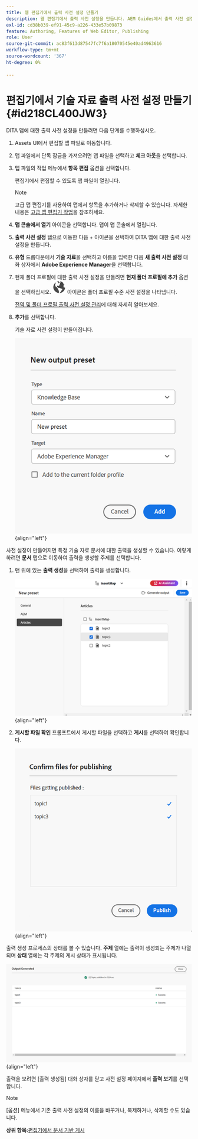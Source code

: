 ```yaml
---
title: 웹 편집기에서 출력 사전 설정 만들기
description: 웹 편집기에서 출력 사전 설정을 만듭니다. AEM Guides에서 출력 사전 설정을 편집, 이름 변경, 복제 및 삭제하는 방법에 대해 알아봅니다.
exl-id: cd38b039-ef91-45c9-a226-433e57b09873
feature: Authoring, Features of Web Editor, Publishing
role: User
source-git-commit: ac83f613d87547fc7f6a18070545e40ad4963616
workflow-type: tm+mt
source-wordcount: '367'
ht-degree: 0%

---
```


# 편집기에서 기술 자료 출력 사전 설정 만들기 {#id218CL400JW3}

DITA 맵에 대한 출력 사전 설정을 만들려면 다음 단계를 수행하십시오.

1. Assets UI에서 편집할 맵 파일로 이동합니다.

1. 맵 파일에서 단독 잠금을 가져오려면 맵 파일을 선택하고 **체크 아웃**&#x200B;을 선택합니다.

1. 맵 파일의 작업 메뉴에서 **항목 편집** 옵션을 선택합니다.

   편집기에서 편집할 수 있도록 맵 파일이 열립니다.

   >[!NOTE]
   >
   > 고급 맵 편집기를 사용하여 맵에서 항목을 추가하거나 삭제할 수 있습니다. 자세한 내용은 [고급 맵 편집기 작업](map-editor-advanced-map-editor.md#)을 참조하세요.

1. **맵 콘솔에서 열기** 아이콘을 선택합니다. 맵이 맵 콘솔에서 열립니다.

1. **출력 사전 설정** 탭으로 이동한 다음 + 아이콘을 선택하여 DITA 맵에 대한 출력 사전 설정을 만듭니다.

1. **유형** 드롭다운에서 **기술 자료**&#x200B;을 선택하고 이름을 입력한 다음 **새 출력 사전 설정** 대화 상자에서 **Adobe Experience Manager**&#x200B;을 선택합니다.
1. 현재 폴더 프로필에 대한 출력 사전 설정을 만들려면 **현재 폴더 프로필에 추가** 옵션을 선택하십시오. ![폴더 프로필 아이콘](images/global-preset-icon.svg) 아이콘은 폴더 프로필 수준 사전 설정을 나타냅니다.

   [전역 및 폴더 프로필 출력 사전 설정 관리](./web-editor-manage-output-presets.md)에 대해 자세히 알아보세요.

1. **추가**&#x200B;를 선택합니다.

   기술 자료 사전 설정이 만들어집니다.


   ![새 &#x200B;](images/knowledge-base-preset-dialog-box.png){align="left"}

사전 설정이 만들어지면 특정 기술 자료 문서에 대한 출력을 생성할 수 있습니다. 이렇게 하려면 **문서** 탭으로 이동하여 출력을 생성할 주제를 선택합니다.
1. 맨 위에 있는 **출력 생성**&#x200B;을 선택하여 출력을 생성합니다.

   ![](images/add-preset-articles-tab_cs.png){align="left"}

1. **게시할 파일 확인** 프롬프트에서 게시할 파일을 선택하고 **게시**&#x200B;를 선택하여 확인합니다.

   ![새 &#x200B;](images/knowledge-base-confirm-files-for-publishing.png){align="left"}

출력 생성 프로세스의 상태를 볼 수 있습니다. **주제** 열에는 출력이 생성되는 주제가 나열되며 **상태** 열에는 각 주제의 게시 상태가 표시됩니다.


![](images/add-preset-output-generated_cs.png){align="left"}

출력을 보려면 [출력 생성됨] 대화 상자를 닫고 사전 설정 페이지에서 **출력 보기**&#x200B;를 선택합니다.


>[!NOTE]
>
> [옵션] 메뉴에서 기존 출력 사전 설정의 이름을 바꾸거나, 복제하거나, 삭제할 수도 있습니다.



**상위 항목:**&#x200B;[&#x200B;편집기에서 문서 기반 게시](web-editor-article-publishing.md)

